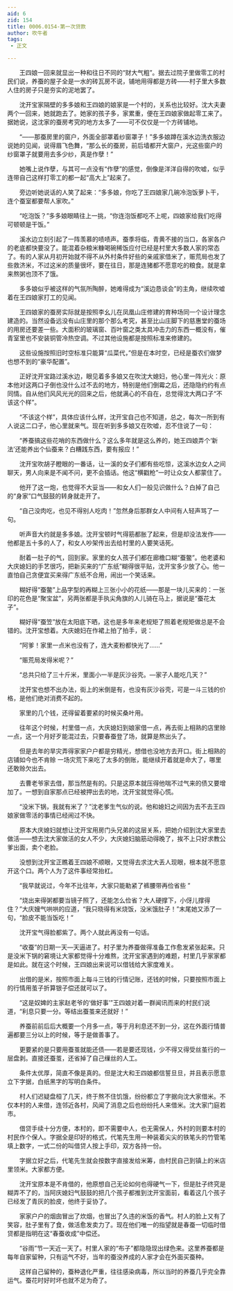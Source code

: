 ```yaml
---
aid: 6
zid: 154
title: 0006.0154-第一次贷款
author: 吹牛者
tags: 
 - 正文

---
```




　　王四娘一回来就显出一种和往日不同的“财大气粗”。据去过院子里做零工的村民们说，养蚕的屋子全是一水的砖瓦房不说，铺地用得都是方砖——村子里大多数人住的房子只是夯实的泥地罢了。

　　沈开宝家隔壁的多多娘和王四娘的娘家是一个村的，关系也比较好。沈大夫妻两个一回来，她就跑去了。她家的孩子多，家累重，便在王四娘家做起零工来了。据她说，这沈家的蚕房考究的地方太多了——可不仅仅是一个方砖铺地。

　　“——那蚕房里的窗户，外面全部罩着纱窗罩子！”多多娘蹲在溪水边洗衣服边说她的见闻，说得眉飞色舞，“那么长的蚕房，前后墙都开大窗户，光这些窗户的纱窗罩子就要用去多少纱，真是作孽！”

　　她嘴上说作孽，与其可一点没有“作孽”的感觉，倒像是洋洋自得的吹嘘，似乎连带自己这样打零工的都一起“高大上”起来了。

　　旁边听她说话的人笑了起来：“多多娘，你吃了王四娘家几碗冷泡饭萝卜干，连个蚕室都要帮人家吹。”

　　“吃泡饭？”多多娘眼睛往上一挑，“你连泡饭都吃不上呢，四娘家给我们吃得可顿顿是干饭。”

　　溪水边立刻引起了一阵羡慕的啧啧声。蚕季将临，青黄不接的当口，各家各户的老底都快要没了。能混着杂粮米糠喝碗稀饭应付已经是村里大多数人家的常态了。有的人家从月初开始就不得不从外村条件好些的亲戚家借米了，赈荒局也发了些救济米，不过这米的质量很坏，要在往日，那是连猪都不愿意吃的粮食。就是拿来熬粥也顶不了饿。

　　多多娘似乎被这样的气氛所陶醉，她难得成为“溪边恳谈会”的主角，继续吹嘘着在王四娘家打工的见闻。

　　王四娘家的蚕房实际就是按照李幺儿在凤凰山庄修建的育种场同一个设计理念建造的。当然设备远没有山庄里的那个那么考究，甚至比山庄脚下的慈惠堂的蚕场的用房还要差一些。大面积的玻璃窗、百叶窗之类太具冲击力的东西一概没有，催青室里也不安装铜管冷热空调。不过其他设施都是按照标准来修建的。

　　这些设施按照旧时空标准只能算“瓜菜代，”但是在本时空，已经是蚕农们做梦也想不到的“豪华配置”。

　　正好沈开宝路过溪水边，眼见着多多娘又在吹沈大媳妇，他心里一阵光火：原本他对这两口子倒也没什么过不去的地方，特别是他们倒霉之后，还隐隐约约有点同情。自从他们风风光光的回来之后，他就满心的不自在，总觉得沈大两口子“不该这个样”。

　　“不该这个样”，具体应该什么样，沈开宝自己也不知道，总之，每次一所到有人说这二口子，他心里就来气。现在听到多多娘又在吹嘘，忍不住说了一句：

　　“养蚕搞这些花哨的东西做什么？这么多年就是这么养的，她王四娘弄个‘新法’还能养出个仙蚕来？白糟践东西，要有报应！”

　　沈开宝吹胡子瞪眼的一番话，让一溪的女子们都有些吃惊，这溪水边女人之间聊天，男人向来是不闻不问，更不会插话。他这“横戳枪”一时让众女人都蒙住了。

　　他开了这一炮，也觉得不大妥当——和女人们一般见识做什么？白掉了自己的“身家”口气鼓鼓的转身就走开了。

　　“自己没肉吃，也见不得别人吃肉！”忽然身后那群女人中间有人轻声骂了一句。

　　听声音大约就是多多娘。沈开宝顿时气得筋都胀了起来，但是却没法发作——他都是五十多的人了，和女人吵架传出去给村里的人要笑话死。

　　耐着一肚子的气，回到家。家里的女人孩子们都在廊檐口糊“蚕鳖”。他老婆和大庆媳妇的手艺很巧，把新买来的“广东纸”糊得很平贴，沈开宝多少放了心。他一直怕自己贪便宜买来得广东纸不合用，闹出一个笑话来。

　　糊好得“蚕鳖”上品字型的再糊上三张小小的花纸——那是一块儿买来的：一张印的花色是“聚宝盆”，另两张都是手执尖角旗的人儿骑在马上，据说是“蚕花太子”。

　　糊好得“蚕笠”放在太阳底下晒，这也是多年来老规矩了照着老规矩做总是不会错的。沈开宝想着。大庆媳妇在作裙上拍了拍手，说：

　　“阿爹！家里一点米也没有了，连大麦粉都快光了……”

　　“赈荒局发得米呢？”

　　“总共只给了三十斤米，里面小一半是灰沙谷壳。―家子人能吃几天？”

　　沈开宝也想不出办法，街上的米倒是有，也没有灰沙谷壳，可是一斗三钱的价格，是他们绝对消费不起的。

　　家里的几个钱，还得留着要紧的时候买桑叶用。

　　往年这个时候，村里借一点，大庆媳妇到娘家借一点，再去街上相熟的店里赊一点，这一个月好歹能混过去，只要春蚕登了场，就算是熬出头了。

　　但是去年的旱灾弄得家家户户都是穷精光，想借也没地方去开口。街上相熟的店铺如今也不肯赊 一场灾荒下来吃了太多的倒账，能继续开着就是命大了，哪里还敢赊欠出去。

　　去曹老爷家去借，那当然是有的。只是这原本就压得他喘不过气来的债又要增加了。一想到自家那点已经被押出去的地，沈开宝就觉得心慌。

　　“没米下锅，我就有米了？”沈老爹生气似的说。他和媳妇之间因为去不去王四娘家做零活的事情已经闹过不快。

　　原本大庆媳妇就想让沈开宝用房门头兄弟的这层关系，把她介绍到沈大家里去做活——想去沈大家做活的女人不少，大庆媳妇脑筋动得晚了，挨不上只好求教公爹出面，卖个老脸。

　　没想到沈开宝正瞧着王四娘不顺眼，又觉得去求沈大丢人现眼，根本就不愿意开这个口。两个人为了这件事经常抬杠。

　　“我早就说过，今年不比往年，大家只能勒紧了裤腰带再俭省些 ”

　　“烧出来得粥都要当镜子照了，还能怎么俭省？大人硬撑下，小伢儿撑得住？”大庆嫂气哄哄的应道，“我只晓得有米烧饭，没米饿肚子！”末尾她又添了一句，“脸皮不能当饭吃！”

　　沈开宝气得脸都紫了。两个人就此再没有一句话。

　　“收蚕”的日期一天―天逼进了。村子里为养蚕做得准备工作愈发紧张起来。只是没米下锅的窘境让大家都觉得十分难熬，沈开宝家遇到的难题，村里几乎家家都是如此。就在这个时候，王四娘出来说可以借钱给大家度难关。

　　出借的是米，按照市面上每斗三钱的行情记账，还钱的时候，只要按照市面上的行情用茧子折算银子偿还就可以了。

　　“这是奴婢的主家赵老爷的‘做好事’”王四娘对着一群闻讯而来的村民们说道，“利息只要一分。等结出蚕茧来还就好！”

　　养蚕前前后后大概要一个月多一点，等于月利息还不到一分，这在外面行情普遍都要三分以上的时候，等于是做善事了。

　　更要紧的是只要用蚕茧就能还债——若是要还现钱，少不得又得受丝茧行的一层盘剥。直接还蚕茧，还省掉了自己缫丝的人工。

　　条件太优厚，简直不像是真的。但是沈大和王四娘都信誓旦旦，并且表示愿意立下字据，白纸黑字的写明白条件。

　　村人们迟疑盘桓了几天，终于熬不住饥饿，纷纷都立了字据向沈大家借米。不仅本村的人来借，连邻近各村，风闻了消息之后也纷纷托人来借米。沈大家门庭若市。

　　借贷手续十分方便，本村的，即不需要中人，也无需保人，外村的则要本村的村民作个保人。字据全是印好的格式，代笔先生用一种装着尖尖的铁笔头的竹管笔填上数字，一式二份的叫借贷人按上手印，双方各持一份。

　　字据立好之后，代笔先生就会按数字直接发给米筹，由村民自己到镇上的米店里领米。大家都方便。

　　沈开宝原本是不肯借的，他原想自己无论如何也得硬气一下，但是肚子终究是糊弄不了的，当阿庆媳妇气鼓鼓的把几个孩子都推到沈开宝面前，看着这几个孩子已经发了青灰的脸皮，他终于妥协了。

　　家家户户的烟囱冒出了炊烟，也冒出了久违的米饭的香气。村人的脸上又有了笑容，肚子里有了食，做活愈发卖力了。现在他们唯一的指望就是春蚕一切临时借贷都是指明在这“春蚕收成”中偿还。

　　“谷雨”节一天近一天了。村里人家的“布子”都隐隐现出绿色来。这里养蚕都是每年自家留种，只有运气不好，当年的蚕没养成的人家才会在外面买蚕种。

　　这样自己留种的，蚕种退化严重，往往感染病毒，所以当时的养蚕几乎完全靠运气。蚕花时好时坏也就不足为奇了。


